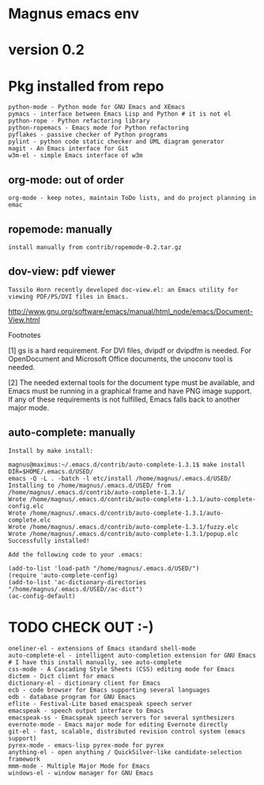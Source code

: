 # Magnus emacs env
# version 0.2

# Pkg installed from repo

    python-mode - Python mode for GNU Emacs and XEmacs
    pymacs - interface between Emacs Lisp and Python # it is not el
    python-rope - Python refactoring library
    python-ropemacs - Emacs mode for Python refactoring
    pyflakes - passive checker of Python programs
    pylint - python code static checker and UML diagram generator
    magit - An Emacs interface for Git
    w3m-el - simple Emacs interface of w3m

## org-mode: out of order

    org-mode - keep notes, maintain ToDo lists, and do project planning in emac

## ropemode: manually

    install manually from contrib/ropemode-0.2.tar.gz

## dov-view: pdf viewer

    Tassilo Horn recently developed doc-view.el: an Emacs utility for viewing PDF/PS/DVI files in Emacs. 

http://www.gnu.org/software/emacs/manual/html_node/emacs/Document-View.html

Footnotes

[1] gs is a hard requirement. For DVI files, dvipdf or dvipdfm is needed. For OpenDocument and Microsoft Office documents, the unoconv tool is needed.

[2] The needed external tools for the document type must be available, and Emacs must be running in a graphical frame and have PNG image support. If any of these requirements is not fulfilled, Emacs falls back to another major mode.

## auto-complete: manually

    Install by make install:

    magnus@maximus:~/.emacs.d/contrib/auto-complete-1.3.1$ make install DIR=$HOME/.emacs.d/USED/
    emacs -Q -L . -batch -l etc/install /home/magnus/.emacs.d/USED/
    Installing to /home/magnus/.emacs.d/USED/ from /home/magnus/.emacs.d/contrib/auto-complete-1.3.1/
    Wrote /home/magnus/.emacs.d/contrib/auto-complete-1.3.1/auto-complete-config.elc
    Wrote /home/magnus/.emacs.d/contrib/auto-complete-1.3.1/auto-complete.elc
    Wrote /home/magnus/.emacs.d/contrib/auto-complete-1.3.1/fuzzy.elc
    Wrote /home/magnus/.emacs.d/contrib/auto-complete-1.3.1/popup.elc
    Successfully installed!
    
    Add the following code to your .emacs:
    
    (add-to-list 'load-path "/home/magnus/.emacs.d/USED/")
    (require 'auto-complete-config)
    (add-to-list 'ac-dictionary-directories "/home/magnus/.emacs.d/USED//ac-dict")
    (ac-config-default)

# TODO CHECK OUT :-)

    oneliner-el - extensions of Emacs standard shell-mode 
    auto-complete-el - intelligent auto-completion extension for GNU Emacs # I have this install manually, see auto-complete
    css-mode - A Cascading Style Sheets (CSS) editing mode for Emacs
    dictem - Dict client for emacs
    dictionary-el - dictionary client for Emacs
    ecb - code browser for Emacs supporting several languages
    edb - database program for GNU Emacs
    eflite - Festival-Lite based emacspeak speech server
    emacspeak - speech output interface to Emacs
    emacspeak-ss - Emacspeak speech servers for several synthesizers
    evernote-mode - Emacs major mode for editing Evernote directly
    git-el - fast, scalable, distributed revision control system (emacs support)
    pyrex-mode - emacs-lisp pyrex-mode for pyrex
    anything-el - open anything / QuickSilver-like candidate-selection framework
    mmm-mode - Multiple Major Mode for Emacs
    windows-el - window manager for GNU Emacs
    
